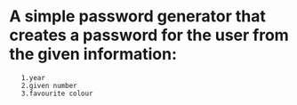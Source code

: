 # A simple password generator that creates a password for the user from the given information:
       1.year 
       2.given number 
       3.favourite colour 
       
